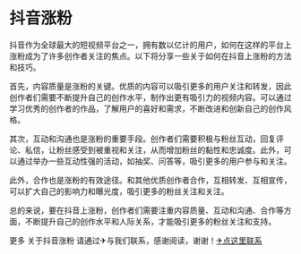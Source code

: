 # 抖音涨粉

抖音作为全球最大的短视频平台之一，拥有数以亿计的用户，如何在这样的平台上涨粉成为了许多创作者关注的焦点。以下将分享一些关于如何在抖音上涨粉的方法和技巧。

首先，内容质量是涨粉的关键。优质的内容可以吸引更多的用户关注和转发，因此创作者们需要不断提升自己的创作水平，制作出更有吸引力的视频内容。可以通过学习优秀的创作者的作品，了解用户的喜好和需求，不断改进和创新自己的创作风格。

其次，互动和沟通也是涨粉的重要手段。创作者们需要积极与粉丝互动，回复评论、私信，让粉丝感受到被重视和关注，从而增加粉丝的黏性和忠诚度。此外，可以通过举办一些互动性强的活动，如抽奖、问答等，吸引更多的用户参与和关注。

此外，合作也是涨粉的有效途径。和其他优质创作者合作，互相转发、互相宣传，可以扩大自己的影响力和曝光度，吸引更多的粉丝关注和关注。

总的来说，要在抖音上涨粉，创作者们需要注重内容质量、互动和沟通、合作等方面，不断提升自己的创作水平和人际关系，才能吸引更多的粉丝关注和支持。

更多 关于抖音涨粉 请通过✈与我们联系，感谢阅读，谢谢！[✈点这里联系](https://a.k02.cc)